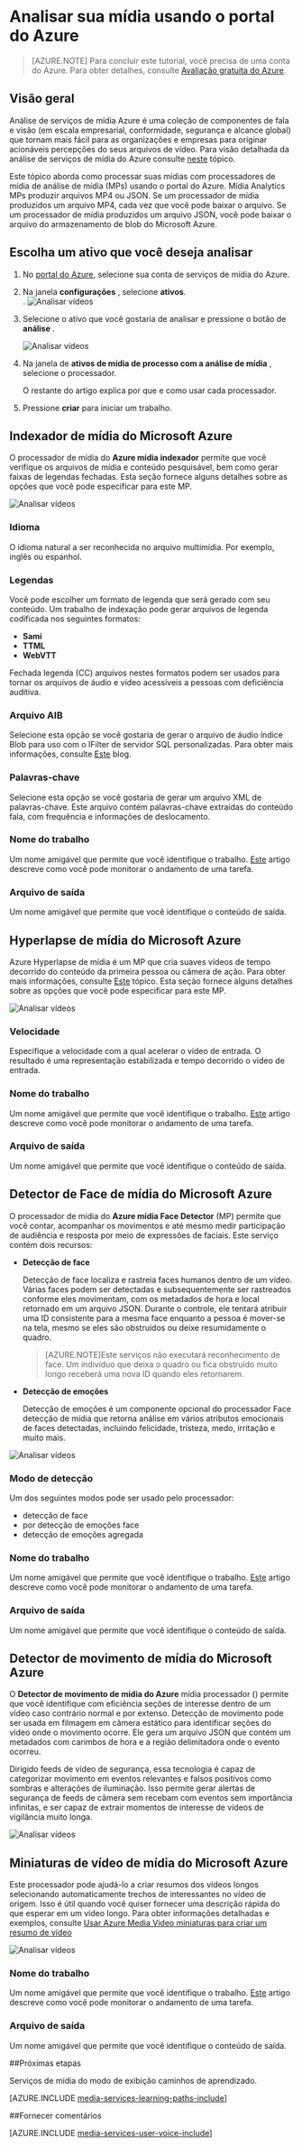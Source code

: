 <properties
    pageTitle="Analisar sua mídia usando o portal do Azure | Microsoft Azure"
    description="Este tópico aborda como processar suas mídias com processadores de mídia de análise de mídia (MPs) usando o portal do Azure."
    services="media-services"
    documentationCenter=""
    authors="Juliako"
    manager="erikre"
    editor=""/>

<tags
    ms.service="media-services"
    ms.workload="media"
    ms.tgt_pltfrm="na"
    ms.devlang="na"
    ms.topic="article"
    ms.date="10/24/2016"
    ms.author="juliako"/>


# <a name="analyze-your-media-using-the-azure-portal"></a>Analisar sua mídia usando o portal do Azure

> [AZURE.NOTE] Para concluir este tutorial, você precisa de uma conta do Azure. Para obter detalhes, consulte [Avaliação gratuita do Azure](https://azure.microsoft.com/pricing/free-trial/). 

## <a name="overview"></a>Visão geral

Análise de serviços de mídia Azure é uma coleção de componentes de fala e visão (em escala empresarial, conformidade, segurança e alcance global) que tornam mais fácil para as organizações e empresas para originar acionáveis percepções do seus arquivos de vídeo. Para visão detalhada da análise de serviços de mídia do Azure consulte [neste](media-services-analytics-overview.md) tópico. 

Este tópico aborda como processar suas mídias com processadores de mídia de análise de mídia (MPs) usando o portal do Azure. Mídia Analytics MPs produzir arquivos MP4 ou JSON. Se um processador de mídia produzidos um arquivo MP4, cada vez que você pode baixar o arquivo. Se um processador de mídia produzidos um arquivo JSON, você pode baixar o arquivo do armazenamento de blob do Microsoft Azure. 

## <a name="choose-an-asset-that-you-want-to-analyze"></a>Escolha um ativo que você deseja analisar 
 
1. No [portal do Azure](https://portal.azure.com/), selecione sua conta de serviços de mídia do Azure.
2. Na janela **configurações** , selecione **ativos**.  
.
    ![Analisar vídeos](./media/media-services-portal-analyze/media-services-portal-analyze001.png)

2. Selecione o ativo que você gostaria de analisar e pressione o botão de **análise** .
        
    ![Analisar vídeos](./media/media-services-portal-analyze/media-services-portal-analyze002.png)

3. Na janela de **ativos de mídia de processo com a análise de mídia** , selecione o processador. 

    O restante do artigo explica por que e como usar cada processador. 
   
4. Pressione **criar** para iniciar um trabalho.

## <a name="azure-media-indexer"></a>Indexador de mídia do Microsoft Azure

O processador de mídia do **Azure mídia indexador** permite que você verifique os arquivos de mídia e conteúdo pesquisável, bem como gerar faixas de legendas fechadas. Esta seção fornece alguns detalhes sobre as opções que você pode especificar para este MP.

![Analisar vídeos](./media/media-services-portal-analyze/media-services-portal-analyze003.png)

### <a name="language"></a>Idioma

O idioma natural a ser reconhecida no arquivo multimídia. Por exemplo, inglês ou espanhol. 

### <a name="captions"></a>Legendas

Você pode escolher um formato de legenda que será gerado com seu conteúdo. Um trabalho de indexação pode gerar arquivos de legenda codificada nos seguintes formatos:  

- **Sami**
- **TTML**
- **WebVTT**

Fechada legenda (CC) arquivos nestes formatos podem ser usados para tornar os arquivos de áudio e vídeo acessíveis a pessoas com deficiência auditiva.

### <a name="aib-file"></a>Arquivo AIB

Selecione esta opção se você gostaria de gerar o arquivo de áudio índice Blob para uso com o IFilter de servidor SQL personalizadas. Para obter mais informações, consulte [Este](https://azure.microsoft.com/blog/using-aib-files-with-azure-media-indexer-and-sql-server/) blog.

### <a name="keywords"></a>Palavras-chave

Selecione esta opção se você gostaria de gerar um arquivo XML de palavras-chave. Este arquivo contém palavras-chave extraídas do conteúdo fala, com frequência e informações de deslocamento.

### <a name="job-name"></a>Nome do trabalho

Um nome amigável que permite que você identifique o trabalho. [Este](media-services-portal-check-job-progress.md) artigo descreve como você pode monitorar o andamento de uma tarefa. 

### <a name="output-file"></a>Arquivo de saída

Um nome amigável que permite que você identifique o conteúdo de saída. 

## <a name="azure-media-hyperlapse"></a>Hyperlapse de mídia do Microsoft Azure

Azure Hyperlapse de mídia é um MP que cria suaves vídeos de tempo decorrido do conteúdo da primeira pessoa ou câmera de ação.  Para obter mais informações, consulte [Este](media-services-hyperlapse-content.md) tópico. Esta seção fornece alguns detalhes sobre as opções que você pode especificar para este MP.

![Analisar vídeos](./media/media-services-portal-analyze/media-services-portal-analyze004.png)

### <a name="speed"></a>Velocidade 

Especifique a velocidade com a qual acelerar o vídeo de entrada. O resultado é uma representação estabilizada e tempo decorrido o vídeo de entrada.

### <a name="job-name"></a>Nome do trabalho

Um nome amigável que permite que você identifique o trabalho. [Este](media-services-portal-check-job-progress.md) artigo descreve como você pode monitorar o andamento de uma tarefa. 

### <a name="output-file"></a>Arquivo de saída

Um nome amigável que permite que você identifique o conteúdo de saída. 

## <a name="azure-media-face-detector"></a>Detector de Face de mídia do Microsoft Azure

O processador de mídia do **Azure mídia Face Detector** (MP) permite que você contar, acompanhar os movimentos e até mesmo medir participação de audiência e resposta por meio de expressões de faciais. Este serviço contém dois recursos: 

- **Detecção de face**

    Detecção de face localiza e rastreia faces humanos dentro de um vídeo. Várias faces podem ser detectadas e subsequentemente ser rastreados conforme eles movimentam, com os metadados de hora e local retornado em um arquivo JSON. Durante o controle, ele tentará atribuir uma ID consistente para a mesma face enquanto a pessoa é mover-se na tela, mesmo se eles são obstruídos ou deixe resumidamente o quadro.

    >[AZURE.NOTE]Este serviços não executará reconhecimento de face. Um indivíduo que deixa o quadro ou fica obstruído muito longo receberá uma nova ID quando eles retornarem.

- **Detecção de emoções**
    
    Detecção de emoções é um componente opcional do processador Face detecção de mídia que retorna análise em vários atributos emocionais de faces detectadas, incluindo felicidade, tristeza, medo, irritação e muito mais. 

![Analisar vídeos](./media/media-services-portal-analyze/media-services-portal-analyze005.png)

### <a name="detection-mode"></a>Modo de detecção

Um dos seguintes modos pode ser usado pelo processador:

- detecção de face
- por detecção de emoções face
- detecção de emoções agregada

### <a name="job-name"></a>Nome do trabalho

Um nome amigável que permite que você identifique o trabalho. [Este](media-services-portal-check-job-progress.md) artigo descreve como você pode monitorar o andamento de uma tarefa. 

### <a name="output-file"></a>Arquivo de saída

Um nome amigável que permite que você identifique o conteúdo de saída. 

## <a name="azure-media-motion-detector"></a>Detector de movimento de mídia do Microsoft Azure

O **Detector de movimento de mídia do Azure** mídia processador () permite que você identifique com eficiência seções de interesse dentro de um vídeo caso contrário normal e por extenso. Detecção de movimento pode ser usada em filmagem em câmera estático para identificar seções do vídeo onde o movimento ocorre. Ele gera um arquivo JSON que contém um metadados com carimbos de hora e a região delimitadora onde o evento ocorreu.

Dirigido feeds de vídeo de segurança, essa tecnologia é capaz de categorizar movimento em eventos relevantes e falsos positivos como sombras e alterações de iluminação. Isso permite gerar alertas de segurança de feeds de câmera sem recebam com eventos sem importância infinitas, e ser capaz de extrair momentos de interesse de vídeos de vigilância muito longa.

![Analisar vídeos](./media/media-services-portal-analyze/media-services-portal-analyze006.png)

## <a name="azure-media-video-thumbnails"></a>Miniaturas de vídeo de mídia do Microsoft Azure

Este processador pode ajudá-lo a criar resumos dos vídeos longos selecionando automaticamente trechos de interessantes no vídeo de origem. Isso é útil quando você quiser fornecer uma descrição rápida do que esperar em um vídeo longo. Para obter informações detalhadas e exemplos, consulte [Usar Azure Media Video miniaturas para criar um resumo de vídeo](media-services-video-summarization.md)

![Analisar vídeos](./media/media-services-portal-analyze/media-services-portal-analyze008.png)

### <a name="job-name"></a>Nome do trabalho

Um nome amigável que permite que você identifique o trabalho. [Este](media-services-portal-check-job-progress.md) artigo descreve como você pode monitorar o andamento de uma tarefa. 

### <a name="output-file"></a>Arquivo de saída

Um nome amigável que permite que você identifique o conteúdo de saída. 


##<a name="next-steps"></a>Próximas etapas

Serviços de mídia do modo de exibição caminhos de aprendizado.

[AZURE.INCLUDE [media-services-learning-paths-include](../../includes/media-services-learning-paths-include.md)]

##<a name="provide-feedback"></a>Fornecer comentários

[AZURE.INCLUDE [media-services-user-voice-include](../../includes/media-services-user-voice-include.md)]


